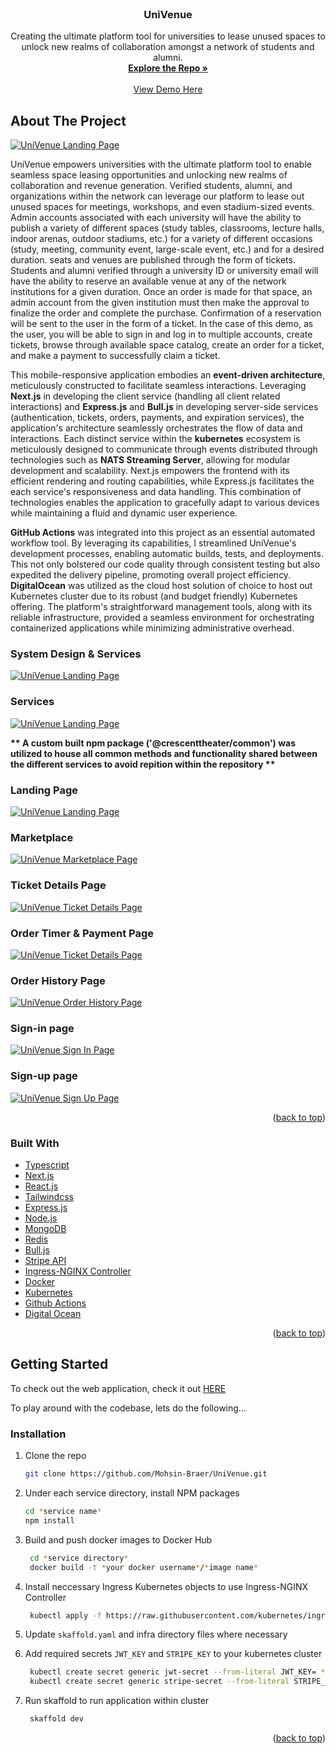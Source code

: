 <!-- ACTUAL MARKDOWN FOR UNIVENUE -->
<div id="top"></div>
<!--
*** Thanks for checking out the Best-README-Template. If you have a suggestion
*** that would make this better, please fork the repo and create a pull request
*** or simply open an issue with the tag "enhancement".
*** Don't forget to give the project a star!
*** Thanks again! Now go create something AMAZING! :D 
-->

<!-- PROJECT SHIELDS -->
<!--
*** I'm using markdown "reference style" links for readability.
*** Reference links are enclosed in brackets [ ] instead of parentheses ( ).
*** See the bottom of this document for the declaration of the reference variables
*** for contributors-url, forks-url, etc. This is an optional, concise syntax you may use.
*** https://www.markdownguide.org/basic-syntax/#reference-style-links
--> 

<!-- PROJECT LOGO -->
<br />
<div align="center">
  <h3 align="center">UniVenue</h3>

  <p align="center">
    Creating the ultimate platform tool for universities to lease unused spaces to unlock new realms of collaboration amongst a network of students and alumni.
    <br />
    <a href="https://github.com/Mohsin-Braer/UniVenue/"><strong>Explore the Repo »</strong></a>
    <br />
    <br />
    <a href="www.univenue-app-prod.site">View Demo Here</a>
  </p>
</div>

## About The Project

[![UniVenue Landing Page][landing-page-src]](http://www.univenue-app-prod.site)

UniVenue empowers universities with the ultimate platform tool to enable seamless space leasing opportunities and unlocking new realms of collaboration and revenue generation. Verified students, alumni, and organizations within the network can leverage our platform to lease out unused spaces for meetings, workshops, and even stadium-sized events. Admin accounts associated with each university will have the ability to publish a variety of different spaces (study tables, classrooms, lecture halls, indoor arenas, outdoor stadiums, etc.) for a variety of different occasions (study, meeting, community event, large-scale event, etc.) and for a desired duration. seats and venues are published through the form of tickets. Students and alumni verified through a university ID or university email will have the ability to reserve an available venue at any of the network institutions for a given duration. Once an order is made for that space, an admin account from the given institution must then make the approval to finalize the order and complete the purchase. Confirmation of a reservation will be sent to the user in the form of a ticket. In the case of this demo, as the user, you will be able to sign in and log in to multiple accounts, create tickets, browse through available space catalog, create an order for a ticket, and make a payment to successfully claim a ticket.


This mobile-responsive application embodies an <b>event-driven architecture</b>, meticulously constructed to facilitate seamless interactions. Leveraging <b>Next.js</b> in developing the client service (handling all client related interactions) and <b>Express.js</b> and <b>Bull.js</b> in developing server-side services (authentication, tickets, orders, payments, and expiration services), the application's architecture seamlessly orchestrates the flow of data and interactions. Each distinct service within the <b>kubernetes</b> ecosystem is meticulously designed to communicate through events distributed through technologies such as <b>NATS Streaming Server</b>, allowing for modular development and scalability. Next.js empowers the frontend with its efficient rendering and routing capabilities, while Express.js facilitates the each service's responsiveness and data handling. This combination of technologies enables the application to gracefully adapt to various devices while maintaining a fluid and dynamic user experience.  

<b>GitHub Actions</b> was integrated into this project as an essential automated workflow tool. By leveraging its capabilities, I streamlined UniVenue's development processes, enabling automatic builds, tests, and deployments. This not only bolstered our code quality through consistent testing but also expedited the delivery pipeline, promoting overall project efficiency. <b>DigitalOcean</b> was utilized as the cloud host solution of choice to host out Kubernetes cluster due to its robust (and budget friendly) Kubernetes offering. The platform's straightforward management tools, along with its reliable infrastructure, provided a seamless environment for orchestrating containerized applications while minimizing administrative overhead.

### System Design & Services
[![UniVenue Landing Page][system-design-src]](http://www.univenue-app-prod.site)

### Services
[![UniVenue Landing Page][system-services-src]](http://www.univenue-app-prod.site)

<b>** A custom built npm package ('@crescenttheater/common') was utilized to house all common methods and functionality shared between the different services to avoid repition within the repository **</b>

### Landing Page
[![UniVenue Landing Page][landing-page-src]](http://www.univenue-app-prod.site)
### Marketplace
[![UniVenue Marketplace Page][marketplace-page-src]](http://www.univenue-app-prod.site)
### Ticket Details Page
[![UniVenue Ticket Details Page][ticket-details-src]](http://www.univenue-app-prod.site)
### Order Timer & Payment Page
[![UniVenue Ticket Details Page][order-timer-src]](http://www.univenue-app-prod.site)
### Order History Page
[![UniVenue Order History Page][order-history-src]](http://www.univenue-app-prod.site)
### Sign-in page
[![UniVenue Sign In Page][sign-in-src]](http://www.univenue-app-prod.site)
### Sign-up page
[![UniVenue Sign Up Page][sign-up-src]](http://www.univenue-app-prod.site)


<p align="right">(<a href="#top">back to top</a>)</p>

### Built With

- [Typescript](https://www.typescriptlang.org/)
- [Next.js](https://nextjs.org/)
- [React.js](https://reactjs.org/)
- [Tailwindcss](https://tailwindcss.com/)
- [Express.js](https://expressjs.com/)
- [Node.js](https://nodejs.org/en)
- [MongoDB](https://www.mongodb.com/)
- [Redis](https://redis.io/)
- [Bull.js](https://github.com/OptimalBits/bull)
- [Stripe API](https://stripe.com/docs/api)
- [Ingress-NGINX Controller](https://docs.nginx.com/nginx-ingress-controller/)
- [Docker](https://www.docker.com/)
- [Kubernetes](https://kubernetes.io/)
- [Github Actions](https://github.com/features/actions)
- [Digital Ocean](https://www.digitalocean.com/)


<p align="right">(<a href="#top">back to top</a>)</p>

<!-- GETTING STARTED -->

## Getting Started

To check out the web application, check it out <a href='www.univenue-app-prod.site'>HERE</a>

To play around with the codebase, lets do the following...  

### Installation

1. Clone the repo
   ```sh
   git clone https://github.com/Mohsin-Braer/UniVenue.git
   ```
3. Under each service directory, install NPM packages
    ```sh
    cd *service name*
    npm install
    ```
2. Build and push docker images to Docker Hub
   ```sh
    cd *service directory*
    docker build -t *your docker username*/*image name* 
   ```
3. Install neccessary Ingress Kubernetes objects to use Ingress-NGINX Controller
    ```sh
     kubectl apply -f https://raw.githubusercontent.com/kubernetes/ingress-nginx/controller-v1.8.1/deploy/static/provider/cloud/deploy.yaml
    ```
4. Update `skaffold.yaml` and infra directory files where necessary

5. Add required secrets `JWT_KEY` and `STRIPE_KEY` to your kubernetes cluster
    ```sh
     kubectl create secret generic jwt-secret --from-literal JWT_KEY= *your jwt key here*
     kubectl create secret generic stripe-secret --from-literal STRIPE_KEY= *your stripe api secret key* 
    ```
6. Run skaffold to run application within cluster
    ```sh
     skaffold dev
    ```

<p align="right">(<a href="#top">back to top</a>)</p>


<!-- MARKDOWN LINKS & IMAGES -->
<!-- https://www.markdownguide.org/basic-syntax/#reference-style-links -->


[landing-page-src]: /readme-demo-images/landing-page.png
[marketplace-page-src]: /readme-demo-images/ticket-marketplace.png
[system-design-src]: /readme-demo-images/system-design.png
[system-services-src]: /readme-demo-images/system-services.png
[ticket-details-src]: /readme-demo-images/ticket-details.png
[order-timer-src]: /readme-demo-images/order-timer.png
[order-history-src]: /readme-demo-images/order-history.png
[sign-in-src]: /readme-demo-images/sign-in.png
[sign-up-src]: /readme-demo-images/sign-up.png




[contributors-shield]: https://img.shields.io/github/contributors/github_username/repo_name.svg?style=for-the-badge
[contributors-url]: https://github.com/github_username/repo_name/graphs/contributors
[forks-shield]: https://img.shields.io/github/forks/github_username/repo_name.svg?style=for-the-badge
[forks-url]: https://github.com/github_username/repo_name/network/members
[stars-shield]: https://img.shields.io/github/stars/github_username/repo_name.svg?style=for-the-badge
[stars-url]: https://github.com/github_username/repo_name/stargazers
[issues-shield]: https://img.shields.io/github/issues/github_username/repo_name.svg?style=for-the-badge
[issues-url]: https://github.com/github_username/repo_name/issues
[license-shield]: https://img.shields.io/github/license/github_username/repo_name.svg?style=for-the-badge
[license-url]: https://github.com/github_username/repo_name/blob/master/LICENSE.txt
[linkedin-shield]: https://img.shields.io/badge/-LinkedIn-black.svg?style=for-the-badge&logo=linkedin&colorB=555
[linkedin-url]: https://linkedin.com/in/linkedin_username